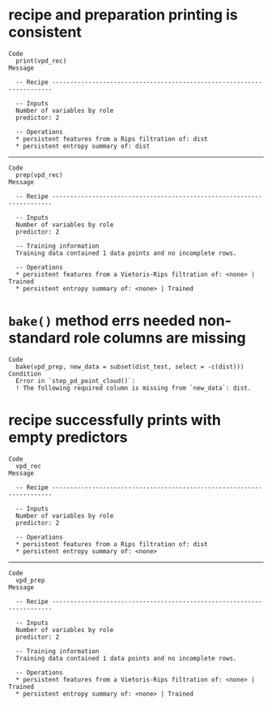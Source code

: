 # recipe and preparation printing is consistent

    Code
      print(vpd_rec)
    Message
      
      -- Recipe ----------------------------------------------------------------------
      
      -- Inputs 
      Number of variables by role
      predictor: 2
      
      -- Operations 
      * persistent features from a Rips filtration of: dist
      * persistent entropy summary of: dist

---

    Code
      prep(vpd_rec)
    Message
      
      -- Recipe ----------------------------------------------------------------------
      
      -- Inputs 
      Number of variables by role
      predictor: 2
      
      -- Training information 
      Training data contained 1 data points and no incomplete rows.
      
      -- Operations 
      * persistent features from a Vietoris-Rips filtration of: <none> | Trained
      * persistent entropy summary of: <none> | Trained

# `bake()` method errs needed non-standard role columns are missing

    Code
      bake(vpd_prep, new_data = subset(dist_test, select = -c(dist)))
    Condition
      Error in `step_pd_point_cloud()`:
      ! The following required column is missing from `new_data`: dist.

# recipe successfully prints with empty predictors

    Code
      vpd_rec
    Message
      
      -- Recipe ----------------------------------------------------------------------
      
      -- Inputs 
      Number of variables by role
      predictor: 2
      
      -- Operations 
      * persistent features from a Rips filtration of: dist
      * persistent entropy summary of: <none>

---

    Code
      vpd_prep
    Message
      
      -- Recipe ----------------------------------------------------------------------
      
      -- Inputs 
      Number of variables by role
      predictor: 2
      
      -- Training information 
      Training data contained 1 data points and no incomplete rows.
      
      -- Operations 
      * persistent features from a Vietoris-Rips filtration of: <none> | Trained
      * persistent entropy summary of: <none> | Trained

